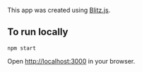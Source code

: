This app was created using [Blitz.js](https://github.com/blitz-js/blitz).


## To run locally

```
npm start
```

Open [http://localhost:3000](http://localhost:3000) in your browser.


